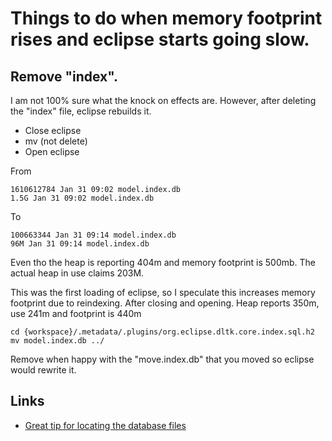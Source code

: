 # Things to do when memory footprint rises and eclipse starts going slow.

## Remove "index".
I am not 100% sure what the knock on effects are.
However, after deleting the "index" file, eclipse rebuilds it.

- Close eclipse
- mv (not delete) 
- Open eclipse

From

    1610612784 Jan 31 09:02 model.index.db
    1.5G Jan 31 09:02 model.index.db
To

    100663344 Jan 31 09:14 model.index.db
    96M Jan 31 09:14 model.index.db

Even tho the heap is reporting 404m and memory footprint is 500mb.
The actual heap in use claims 203M.

This was the first loading of eclipse, so I speculate this increases memory footprint due to reindexing.
After closing and opening. Heap reports 350m, use 241m and footprint is 440m

```
cd {workspace}/.metadata/.plugins/org.eclipse.dltk.core.index.sql.h2 
mv model.index.db ../
```
Remove when happy with the "move.index.db" that you moved so eclipse would rewrite it.


## Links
- [Great tip for locating the database files](http://www.nwiresoftware.com/blogs/nwire/2010/09/five-tips-speeding-eclipse-pdt-and-nwire)
